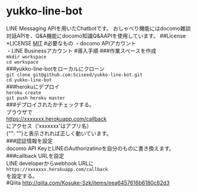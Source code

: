 # yukko-line-bot
LINE Messaging APIを用いたChatbotです。
おしゃべり機能にはdocomo雑談対話APIを、Q&A機能にdocomo知識Q&AAPIを使用しています。
##License
*LICENSE
[MIT](https://github.com/Sciseed/yukko-line-bot/blob/master/LICENSE.txt)
#必要なもの
・docomo APIアカウント  
・LINE Businessアカウント
#導入手順
###作業スペースを作成  
`mkdir workspace`  
`cd workspace`  
###yukko-line-botをローカルにクローン  
`git clone git@github.com:Sciseed/yukko-line-bot.git`  
`cd yukko-line-bot`  
###herokuにデプロイ  
`heroku create`  
`git push heroku master`  
###デプロイされたかチェックする。  
ブラウザで  
https://xxxxxxx.herokuapp.com/callback  
にアクセス（'xxxxxxx'はアプリ名）  
{"": ""}と表示されれば正しく動いています。  
###認証情報を設定  
docomo API KeyとLINEのAuthorizatinoを自分のものに書き換えます。  
###callback URLを設定  
LINE developerからwebhook URLに  
`https://xxxxxxx.herokuapp.com/callback`  
を設定する。  
#Qiita
http://qiita.com/Kosuke-Szk/items/eea6457616b6180c82d3